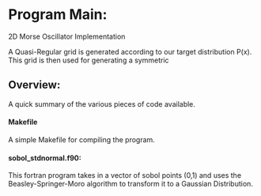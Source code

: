 # Program Main:
2D Morse Oscillator Implementation

A Quasi-Regular grid is generated according to our target distribution P(x).
This grid is then used for generating a symmetric

## Overview:
A quick summary of the various pieces of code available. 

#### Makefile
A simple Makefile for compiling the program.

#### sobol_stdnormal.f90:
This fortran program takes in a vector of sobol points (0,1) and uses the Beasley-Springer-Moro algorithm to transform it to a Gaussian Distribution. 
